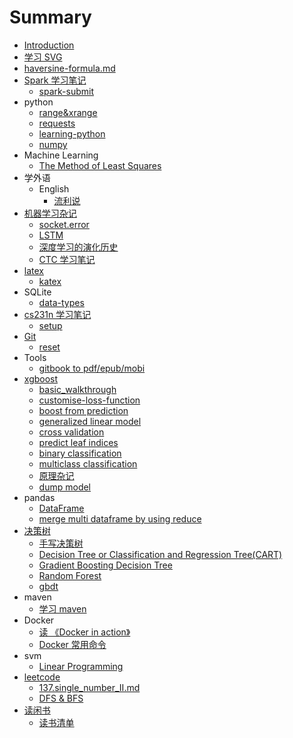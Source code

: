 # Summary

* [Introduction](README.md)
* [学习 SVG](posts/svg/svg.md)
* [haversine-formula.md](posts/haversine/haversine-formula.md)
* [Spark 学习笔记](posts/spark/learning-spark.md)
  * [spark-submit](posts/spark/spark-submit.md)
* python
  * [range&xrange](posts/python/range-xrange.md)
  * [requests](/posts/python/requests.md#requests)
  * [learning-python](posts/python/learning-python.md)
  * [numpy](posts/python/learn-numpy.md)
* Machine Learning
  * [The Method of Least Squares](posts/least-square/learning-least-square.md)
* 学外语
  * English
    * [流利说](posts/English/liulishuo.md)
* [机器学习杂记](ji-qi-xue-xi-za-ji.md)
  * [socket.error](posts/torch/shared-memory.md)
  * [LSTM](posts/torch/LSTM.md)
  * [深度学习的演化历史](posts/reading/deep-learning/deep-learning.md)
  * [CTC 学习笔记](posts/ctc/learning-ctc.md)
* [latex](latex.md)
  * [katex](posts/latex/mathematical-formula.md)
* SQLite
  * [data-types](posts/sqlite/datatype.md)
* [cs231n 学习笔记](cs231n-xue-xi-bi-ji.md)
  * [setup](posts/cs231n/setup-instructions.md)
* [Git](git.md)
  * [reset](git/reset.md)
* Tools
  * [gitbook to pdf/epub/mobi](posts/gitbook/gitbook2pdf.md)
* [xgboost](xgboost.md)
  * [basic\_walkthrough](posts/xgboost/basic_walkthrough.md)
  * [customise-loss-function](posts/xgboost/customise-loss-function.md)
  * [boost from prediction](posts/xgboost/boost_from_prediction.md)
  * [generalized linear model](posts/xgboost/generalized_linear_model.md)
  * [cross validation](posts/xgboost/cross_validation.md)
  * [predict leaf indices](posts/xgboost/predict_leaf_indices.md)
  * [binary classification](posts/xgboost/binary_classification/binary_classification.md)
  * [multiclass classification](posts/xgboost/multiclass_classification/multiclass_classification.md)
  * [原理杂记](posts/xgboost/learning-xgboost.md)
  * [dump model](posts/xgboost/learning-dump-model.md)
* pandas
  * [DataFrame](posts/DataFrame/pandas-data-frame.md)
  * [merge multi dataframe by using reduce](posts/DataFrame/multi-join.md)
* [决策树](jue-ce-shu.md)
  * [手写决策树](posts/decision-tree/python-scratch-decision-tree.md)
  * [Decision Tree or Classification and Regression Tree\(CART\)](posts/decision-tree/learning-cart.md)
  * [Gradient Boosting Decision Tree](posts/decision-tree/gbdt.md)
  * [Random Forest](posts/decision-tree/random-forest.md)
  * [gbdt](posts/decision-tree/gbdt.md)
* maven
  * [学习 maven](posts/maven/maven.md)
* Docker
  * [读 《Docker in action》](posts/docker/docker-in-action.md)
  * [Docker 常用命令](posts/docker/docker-commands.md)
* svm
  * [Linear Programming](posts/svm/linear-programming.md)
* [leetcode](leetcode.md)
  * [137.single\_number\_II.md](posts/leetcode/137.single_number_II.md)
  * [DFS & BFS](posts/leetcode/bfs-and-dfs.md)
* [读闲书](du-xian-shu.md)
  * [读书清单](posts/reading/list.md)

